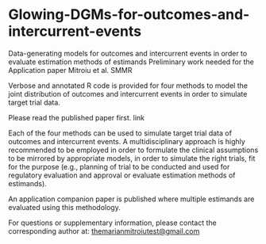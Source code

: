 # Glowing-DGMs-for-outcomes-and-intercurrent-events

Data-generating models for outcomes and intercurrent events in order to evaluate estimation methods of estimands
Preliminary work needed for the Application paper Mitroiu et al. SMMR

Verbose and annotated R code is provided for four methods to model the joint distribution of outcomes and intercurrent events in order to simulate target trial data.

Please read the published paper first. link 

Each of the four methods can be used to simulate target trial data of outcomes and intercurrent events. A multidisciplinary approach is highly recommended to be employed in order to formulate the clinical assumptions to be mirrored by appropriate models, in order to simulate the right trials, fit for the purpose (e.g., planning of trial to be conducted and used for regulatory evaluation and approval or evaluate estimation methods of estimands).

An application companion paper is published where multiple estimands are evaluated using this methodology. 

For questions or supplementary information, please contact the corresponding author at: themarianmitroiutest@gmail.com 
